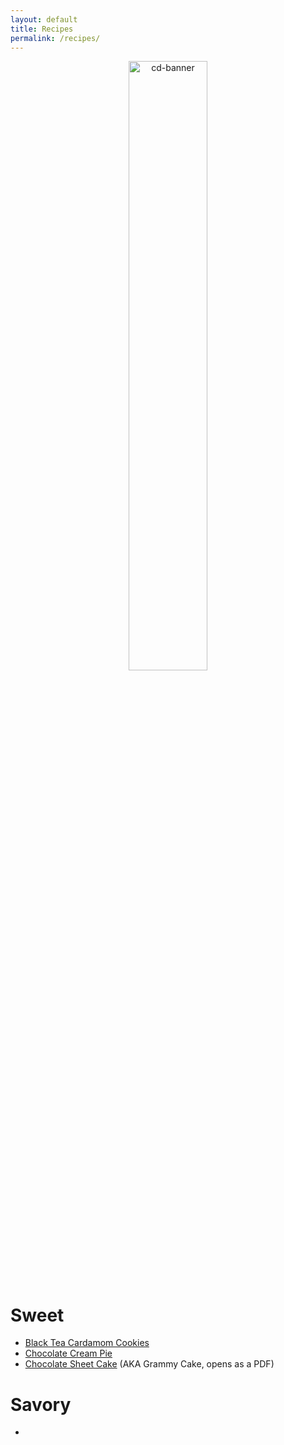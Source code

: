 ```yaml
---
layout: default
title: Recipes
permalink: /recipes/
---
```

<center>
 <img src="/images/cd-banner.pdf"
  alt="cd-banner" width="50%"/>
</center>

# Sweet
  * [Black Tea Cardamom Cookies](https://www.delish.com/entertaining/recipes/a50052/black-tea-cardamom-cookies-with-black-tea-icing-recipe/)
  * [Chocolate Cream Pie](https://www.kingarthurflour.com/recipes/chocolate-cream-pie-recipe)
  * [Chocolate Sheet Cake](/images/grammy-cake.pdf) (AKA Grammy Cake, opens as a PDF)

# Savory
  * 
